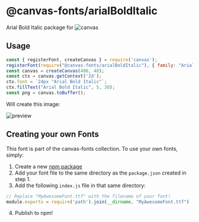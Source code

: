 @canvas-fonts/arialBoldItalic
====

Arial Bold Italic package for ![canvas](https://npmjs.org/package/canvas)

## Usage

```js
const { registerFont, createCanvas } = require('canvas');
registerFont(require("@canvas-fonts/arialBoldItalic"), { family: "Arial Bold Italic" });
const canvas = createCanvas(400, 48);
const ctx = canvas.getContext('2d');
ctx.font = `24px "Arial Bold Italic"`;
ctx.fillText("Arial Bold Italic", 5, 30);
const png = canvas.toBuffer();
```

Will create this image:

![preview](https://github.com/retrohacker/canvas-fonts/raw/master/previews/arialBoldItalic.png)

## Creating your own Fonts

This font is part of the canvas-fonts collection. To use your own fonts, simply:

1. Create a new [npm package](https://docs.npmjs.com/creating-node-js-modules)
2. Add your font file to the same directory as the `package.json` created in step 1.
3. Add the following `index.js` file in that same directory:

```js
// Replace "MyAwesomeFont.ttf" with the filename of your font!
module.exports = require('path').join(__dirname, "MyAwesomeFont.ttf")
```

4. Publish to npm!